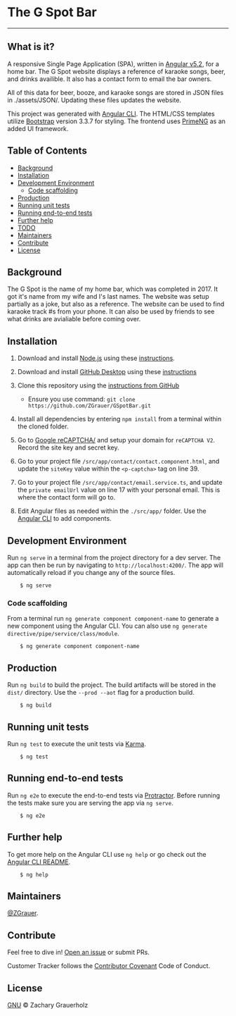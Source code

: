 # The G Spot Bar
----

## What is it?
A responsive Single Page Application (SPA), written in [Angular v5.2](https://angular.io/), for a home bar. The G Spot website displays a reference of karaoke songs, beer, and drinks availible. It also has a contact form to email the bar owners.

All of this data for beer, booze, and karaoke songs are stored in JSON files in ./assets/JSON/.  Updating these files updates the website.

This project was generated with [Angular CLI](https://github.com/angular/angular-cli). The HTML/CSS templates utilize [Bootstrap](http://getbootstrap.com/) version 3.3.7 for styling.  The frontend uses [PrimeNG](https://www.primefaces.org/primeng/#/) as an added UI framework.

## Table of Contents

- [Background](#background)
- [Installation](#installation)
- [Development Environment](#dev)
	- [Code scaffolding](#cli)
- [Production](#prod)
- [Running unit tests](#unittest)
- [Running end-to-end tests](#endtest)
- [Further help](#help)
- [TODO](#todo)
- [Maintainers](#maintainers)
- [Contribute](#contribute)
- [License](#license)

## <a name="background"></a>Background

The G Spot is the name of my home bar, which was completed in 2017. It got it's name from my wife and I's last names.  The website was setup partially as a joke, but also as a reference.  The website can be used to find karaoke track #s from your phone.  It can also be used by friends to see what drinks are avialiable before coming over.


## <a name="installation"></a>Installation
1. Download and install [Node.js](https://nodejs.org/en/download/) using these [instructions](https://docs.npmjs.com/getting-started/installing-node).
2. Download and install [GitHub Desktop](https://help.github.com/articles/set-up-git/) using these [instructions](https://help.github.com/articles/set-up-git/)
3. Clone this repository using the [instructions from GitHub](https://help.github.com/articles/cloning-a-repository/)
    * Ensure you use command:
        `git clone https://github.com/ZGrauer/GSpotBar.git`

4. Install all dependencies by entering `npm install` from a terminal within the cloned folder.
5. Go to [Google reCAPTCHA/](https://www.google.com/recaptcha) and setup your domain for `reCAPTCHA V2`.  Record the site key and secret key. 
6. Go to your project file `/src/app/contact/contact.component.html`, and update the `siteKey` value within the `<p-captcha>` tag on line 39.
7. Go to your project file `/src/app/contact/email.service.ts`, and update the `private emailUrl` value on line 17 with your personal email.  This is where the contact form will go to.
8. Edit Angular files as needed within the `./src/app/` folder.  Use the [Angular CLI](https://cli.angular.io/) to add components.

## <a name="dev"></a>Development Environment

Run `ng serve` in a terminal from the project directory for a dev server. The app can then be run by navigating to `http://localhost:4200/`. The app will automatically reload if you change any of the source files.

```Shell
    $ ng serve
```

### <a name="cli">Code scaffolding

From a terminal run `ng generate component component-name` to generate a new component using the Angular CLI. You can also use `ng generate directive/pipe/service/class/module`.

```Shell
    $ ng generate component component-name
```

## <a name="prod"></a>Production

Run `ng build` to build the project. The build artifacts will be stored in the `dist/` directory. Use the `--prod --aot` flag for a production build.

```Shell
    $ ng build
```


## <a name="unittest">Running unit tests

Run `ng test` to execute the unit tests via [Karma](https://karma-runner.github.io).

```Shell
    $ ng test
```


## <a name="endtest">Running end-to-end tests

Run `ng e2e` to execute the end-to-end tests via [Protractor](http://www.protractortest.org/).
Before running the tests make sure you are serving the app via `ng serve`.

```Shell
    $ ng e2e
```


## <a name="help">Further help

To get more help on the Angular CLI use `ng help` or go check out the [Angular CLI README](https://github.com/angular/angular-cli/blob/master/README.md).

```Shell
    $ ng help
```


## <a name="maintainers"></a>Maintainers

[@ZGrauer](https://github.com/ZGrauer).

## Contribute

Feel free to dive in! [Open an issue](https://github.com/ZGrauer/GSpotBar/issues/new) or submit PRs.

Customer Tracker follows the [Contributor Covenant](http://contributor-covenant.org/version/1/3/0/) Code of Conduct.

## License

[GNU](LICENSE) © Zachary Grauerholz